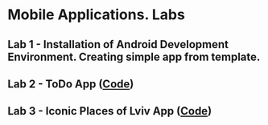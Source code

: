 # Mobile Applications. Labs

## Lab 1 - Installation of Android Development Environment. Creating simple app from template.
## Lab 2 - ToDo App ([Code](https://github.com/VolodymyrPastukhAndriiovych/MobileApplicationLabs/tree/master/Lab2))
## Lab 3 - Iconic Places of Lviv App ([Code](https://github.com/VolodymyrPastukhAndriiovych/MobileApplicationLabs/tree/master/Lab3))
